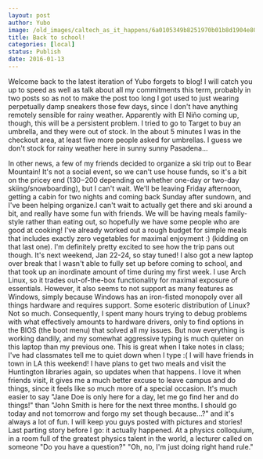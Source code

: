 ```yaml
---
layout: post
author: Yubo
image: /old_images/caltech_as_it_happens/6a0105349b8251970b01b8d1904e80970c.jpg
title: Back to school!
categories: [local]
status: Publish
date: 2016-01-13
---
```


Welcome back to the latest iteration of Yubo forgets to blog! I will catch you up to speed as well as talk about all my commitments this term, probably in two posts so as not to make the post too long
I got used to just wearing perpetually damp sneakers those few days, since I don't have anything remotely sensible for rainy weather. Apparently with El Niño coming up, though, this will be a persistent problem. I tried to go to Target to buy an umbrella, and they were out of stock. In the about 5 minutes I was in the checkout area, at least five more people asked for umbrellas. I guess we don't stock for rainy weather here in sunny sunny Pasadena...

In other news, a few of my friends decided to organize a ski trip out to Bear Mountain! It's not a social event, so we can't use house funds, so it's a bit on the pricey end ($130-$200 depending on whether one-day or two-day skiing/snowboarding), but I can't wait. We'll be leaving Friday afternoon, getting a cabin for two nights and coming back Sunday after sundown, and I've been helping organize.I can't wait to actually get there and ski around a bit, and really have some fun with friends. We will be having meals family-style rather than eating out, so hopefully we have some people who are good at cooking! I've already worked out a rough budget for simple meals that includes exactly zero vegetables for maximal enjoyment :) (kidding on that last one). I'm definitely pretty excited to see how the trip pans out though. It's next weekend, Jan 22-24, so stay tuned!
I also got a new laptop over break that I wasn't able to fully set up before coming to school, and that took up an inordinate amount of time during my first week. I use Arch Linux, so it trades out-of-the-box functionality for maximal exposure of essentials. However, it also seems to not support as many features as Windows, simply because Windows has an iron-fisted monopoly over all things hardware and requires support. Some esoteric distribution of Linux? Not so much. Consequently, I spent many hours trying to debug problems with what effectively amounts to hardware drivers, only to find options in the BIOS (the boot menu) that solved all my issues. But now everything is working dandily, and my somewhat aggressive typing is much quieter on this laptop than my previous one. This is great when I take notes in class; I've had classmates tell me to quiet down when I type :(
I will have friends in town in LA this weekend! I have plans to get two meals and visit the Huntington libraries again, so updates when that happens. I love it when friends visit, it gives me a much better excuse to leave campus and do things, since it feels like so much more of a special occasion. It's much easier to say "Jane Doe is only here for a day, let me go find her and do things!" than "John Smith is here for the next three months. I should go today and not tomorrow and forgo my set though because...?" and it's always a lot of fun. I will keep you guys posted with pictures and stories!
Last parting story before I go: it actually happened. At a physics colloquium, in a room full of the greatest physics talent in the world, a lecturer called on someone "Do you have a question?"
"Oh, no, I'm just doing right hand rule."
